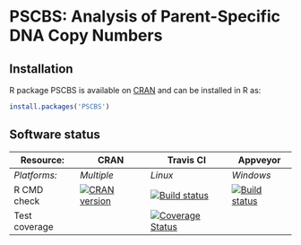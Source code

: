 # PSCBS: Analysis of Parent-Specific DNA Copy Numbers




## Installation
R package PSCBS is available on [CRAN](http://cran.r-project.org/package=PSCBS) and can be installed in R as:
```r
install.packages('PSCBS')
```



## Software status

| Resource:     | CRAN        | Travis CI     | Appveyor         |
| ------------- | ------------------- | ------------- | ---------------- |
| _Platforms:_  | _Multiple_          | _Linux_       | _Windows_        |
| R CMD check   | <a href="http://cran.r-project.org/web/checks/check_results_PSCBS.html"><img border="0" src="http://www.r-pkg.org/badges/version/PSCBS" alt="CRAN version"></a> | <a href="https://travis-ci.org/HenrikBengtsson/PSCBS"><img src="https://travis-ci.org/HenrikBengtsson/PSCBS.svg" alt="Build status"></a> | <a href="https://ci.appveyor.com/project/HenrikBengtsson/pscbs"><img src="https://ci.appveyor.com/api/projects/status/github/HenrikBengtsson/PSCBS?svg=true" alt="Build status"></a> |
| Test coverage |                     | <a href="https://coveralls.io/r/HenrikBengtsson/PSCBS"><img src="https://coveralls.io/repos/HenrikBengtsson/PSCBS/badge.svg?branch=develop" alt="Coverage Status"/></a>   |                  |
